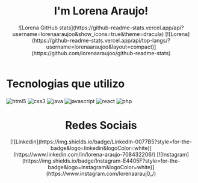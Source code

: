 <h1 align="center">
  I'm Lorena Araujo!
</h1>

<div align="center">
![Lorena GitHub stats](https://github-readme-stats.vercel.app/api?username=lorenaaraujoo&show_icons=true&theme=dracula)
[![Lorena](https://github-readme-stats.vercel.app/api/top-langs/?username=lorenaaraujoo&layout=compact)](https://github.com/lorenaaraujoo/github-readme-stats)
</div> 

<div style="display: inline-block"> <br/>
  <h1> Tecnologias que utilizo </h1>
    <img align="center" alt="html5" src="https://img.shields.io/badge/HTML5-E34F26?style=for-the-badge&logo=html5&logoColor=white"/>
    <img align="center" alt="css3" src="https://img.shields.io/badge/CSS3-1572B6?style=for-the-badge&logo=css3&logoColor=white"/>
    <img align="center" alt="java" src="https://img.shields.io/badge/Java-ED8B00?style=for-the-badge&logo=java&logoColor=white"/>
    <img align="center" alt="javascript" src="https://img.shields.io/badge/JavaScript-323330?style=for-the-badge&logo=javascript&logoColor=F7DF1E"/>
    <img align="center" alt="react" src="https://img.shields.io/badge/React-20232A?style=for-the-badge&logo=react&logoColor=61DAFB"/>
    <img align="center" alt="php" src="https://img.shields.io/badge/PHP-777BB4?style=for-the-badge&logo=php&logoColor=white"/>
</div>

<div align="center">
<h1> Redes Sociais</h1>
[![Linkedin](https://img.shields.io/badge/LinkedIn-0077B5?style=for-the-badge&logo=linkedin&logoColor=white)](https://www.linkedin.com/in/lorena-araujo-708432206/)
[![Instagram](https://img.shields.io/badge/Instagram-E4405F?style=for-the-badge&logo=instagram&logoColor=white)](https://www.instagram.com/lorenaarauj0_/)
</div>
